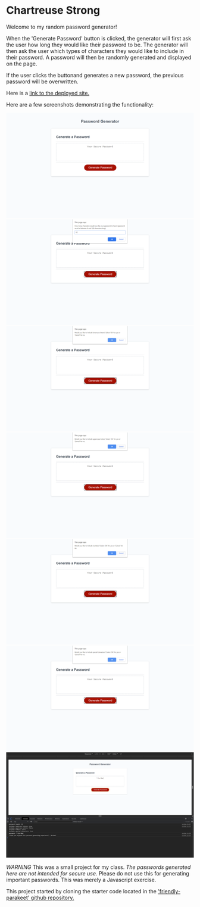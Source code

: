 # Chartreuse Strong

Welcome to my random password generator!

When the 'Generate Password' button is clicked, the generator will first ask the user how long they would like their password to be. The generator will then ask the user which types of characters they would like to include in their password. A password will then be randomly generated and displayed on the page. 

If the user clicks the buttonand generates a new password, the previous password will be overwritten.

Here is a [link to the deployed site.](https://mikeyrod22.github.io/chartreuse-strong/)

Here are a few screenshots demonstrating the functionality:

![ss1](./assets/ss1.png)
![ss2](./assets/ss2.png)
![ss3](./assets/ss3.png)
![ss4](./assets/ss4.png)
![ss5](./assets/ss5.png)
![ss6](./assets/ss6.png)
![ss7](./assets/ss7.png)

*WARNING* This was a small project for my class. *The passwords generated here are not intended for secure use.* Please do not use this for generating important passwords. This was merely a Javascript exercise.

This project started by cloning the starter code located in the ['friendly-parakeet' github repository.](https://github.com/coding-boot-camp/friendly-parakeet)

